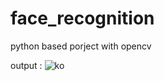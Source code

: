 # face_recognition
python based porject with opencv

output :
![ko](https://github.com/Roumick/face_recognition/assets/141117672/11230b47-1a4f-4710-a4d1-fcb76676d133)

